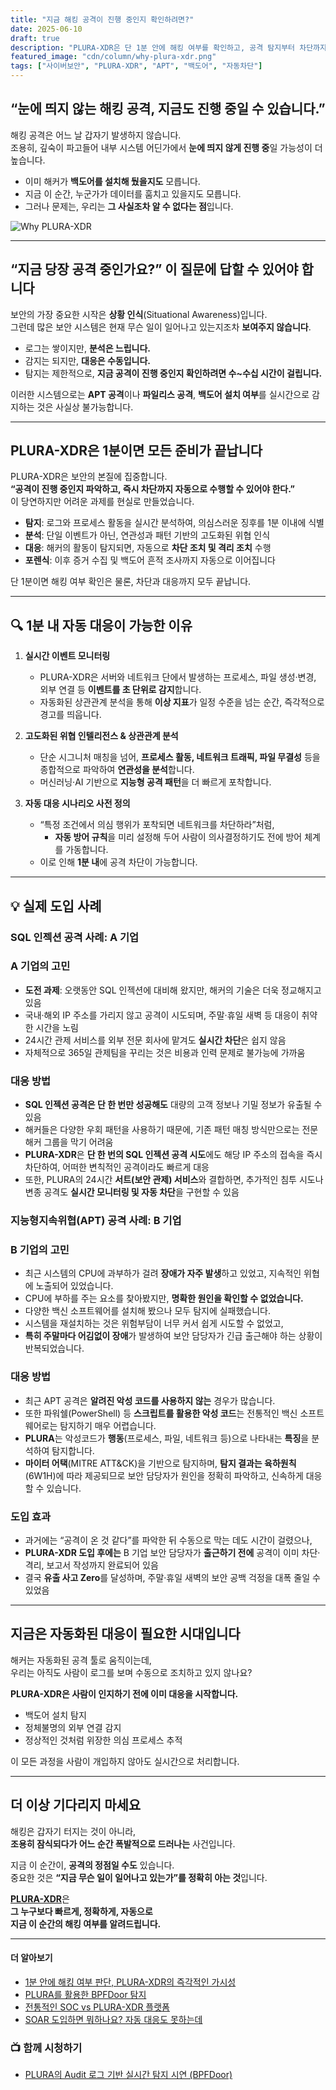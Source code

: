 ```yaml
---
title: "지금 해킹 공격이 진행 중인지 확인하려면?"
date: 2025-06-10
draft: true
description: "PLURA-XDR은 단 1분 안에 해킹 여부를 확인하고, 공격 탐지부터 차단까지 자동으로 대응합니다."
featured_image: "cdn/column/why-plura-xdr.png"
tags: ["사이버보안", "PLURA-XDR", "APT", "백도어", "자동차단"]
---
```


## “눈에 띄지 않는 해킹 공격, 지금도 진행 중일 수 있습니다.”

해킹 공격은 어느 날 갑자기 발생하지 않습니다.  
조용히, 깊숙이 파고들어 내부 시스템 어딘가에서 **눈에 띄지 않게 진행 중**일 가능성이 더 높습니다.

- 이미 해커가 **백도어를 설치해 뒀을지도** 모릅니다.  
- 지금 이 순간, 누군가가 데이터를 훔치고 있을지도 모릅니다.  
- 그러나 문제는, 우리는 **그 사실조차 알 수 없다는 점**입니다.

![Why PLURA-XDR](https://blog.plura.io/cdn/column/why-plura-xdr.png)

<!--more-->

---

## “지금 당장 공격 중인가요?” 이 질문에 답할 수 있어야 합니다

보안의 가장 중요한 시작은 **상황 인식**(Situational Awareness)입니다.  
그런데 많은 보안 시스템은 현재 무슨 일이 일어나고 있는지조차 **보여주지 않습니다**.

- 로그는 쌓이지만, **분석은 느립니다.**
- 감지는 되지만, **대응은 수동입니다.**
- 탐지는 제한적으로, **지금 공격이 진행 중인지 확인하려면 수~수십 시간이 걸립니다.**

이러한 시스템으로는 **APT 공격**이나 **파일리스 공격**, **백도어 설치 여부**를 실시간으로 감지하는 것은 사실상 불가능합니다.

---

## PLURA-XDR은 1분이면 모든 준비가 끝납니다

PLURA-XDR은 보안의 본질에 집중합니다.  
**“공격이 진행 중인지 파악하고, 즉시 차단까지 자동으로 수행할 수 있어야 한다.”**  
이 당연하지만 어려운 과제를 현실로 만들었습니다.

- **탐지**: 로그와 프로세스 활동을 실시간 분석하여, 의심스러운 징후를 1분 이내에 식별  
- **분석**: 단일 이벤트가 아닌, 연관성과 패턴 기반의 고도화된 위협 인식  
- **대응**: 해커의 활동이 탐지되면, 자동으로 **차단 조치 및 격리 조치** 수행  
- **포렌식**: 이후 증거 수집 및 백도어 흔적 조사까지 자동으로 이어집니다

단 1분이면 해킹 여부 확인은 물론, 차단과 대응까지 모두 끝납니다.

---

## 🔍 1분 내 자동 대응이 가능한 이유

1. **실시간 이벤트 모니터링**  
   - PLURA-XDR은 서버와 네트워크 단에서 발생하는 프로세스, 파일 생성·변경, 외부 연결 등 **이벤트를 초 단위로 감지**합니다.  
   - 자동화된 상관관계 분석을 통해 **이상 지표**가 일정 수준을 넘는 순간, 즉각적으로 경고를 띄웁니다.

2. **고도화된 위협 인텔리전스 & 상관관계 분석**  
   - 단순 시그니처 매칭을 넘어, **프로세스 활동, 네트워크 트래픽, 파일 무결성** 등을 종합적으로 파악하여 **연관성을 분석**합니다.  
   - 머신러닝·AI 기반으로 **지능형 공격 패턴**을 더 빠르게 포착합니다.

3. **자동 대응 시나리오 사전 정의**  
   - “특정 조건에서 의심 행위가 포착되면 네트워크를 차단하라”처럼,  
     - **자동 방어 규칙**을 미리 설정해 두어 사람이 의사결정하기도 전에 방어 체계를 가동합니다.  
   - 이로 인해 **1분 내**에 공격 차단이 가능합니다.

---

## 💡 실제 도입 사례

### SQL 인젝션 공격 사례: A 기업

### A 기업의 고민  
- **도전 과제**: 오랫동안 SQL 인젝션에 대비해 왔지만, 해커의 기술은 더욱 정교해지고 있음  
- 국내·해외 IP 주소를 가리지 않고 공격이 시도되며, 주말·휴일 새벽 등 대응이 취약한 시간을 노림  
- 24시간 관제 서비스를 외부 전문 회사에 맡겨도 **실시간 차단**은 쉽지 않음  
- 자체적으로 365일 관제팀을 꾸리는 것은 비용과 인력 문제로 불가능에 가까움

### 대응 방법  
- **SQL 인젝션 공격은 단 한 번만 성공해도** 대량의 고객 정보나 기밀 정보가 유출될 수 있음  
- 해커들은 다양한 우회 패턴을 사용하기 때문에, 기존 패턴 매칭 방식만으로는 전문 해커 그룹을 막기 어려움  
- **PLURA-XDR**은 **단 한 번의 SQL 인젝션 공격 시도**에도 해당 IP 주소의 접속을 즉시 차단하여, 어떠한 변칙적인 공격이라도 빠르게 대응  
- 또한, PLURA의 24시간 **서트(보안 관제) 서비스**와 결합하면, 추가적인 침투 시도나 변종 공격도 **실시간 모니터링 및 자동 차단**을 구현할 수 있음

### 지능형지속위협(APT) 공격 사례: B 기업

### B 기업의 고민  
- 최근 시스템의 CPU에 과부하가 걸려 **장애가 자주 발생**하고 있었고, 지속적인 위협에 노출되어 있었습니다.
- CPU에 부하를 주는 요소를 찾아봤지만, **명확한 원인을 확인할 수 없었습니다.**
- 다양한 백신 소프트웨어를 설치해 봤으나 모두 탐지에 실패했습니다.
- 시스템을 재설치하는 것은 위험부담이 너무 커서 쉽게 시도할 수 없었고,
- **특히 주말마다 어김없이 장애**가 발생하여 보안 담당자가 긴급 출근해야 하는 상황이 반복되었습니다.

### 대응 방법  
- 최근 APT 공격은 **알려진 악성 코드를 사용하지 않는** 경우가 많습니다.
- 또한 파워쉘(PowerShell) 등 **스크립트를 활용한 악성 코드**는 전통적인 백신 소프트웨어로는 탐지하기 매우 어렵습니다.
- **PLURA**는 악성코드가 **행동**(프로세스, 파일, 네트워크 등)으로 나타내는 **특징**을 분석하여 탐지합니다.
- **마이터 어택**(MITRE ATT\&CK)을 기반으로 탐지하며, **탐지 결과는 육하원칙**(6W1H)에 따라 제공되므로 보안 담당자가 원인을 정확히 파악하고, 신속하게 대응할 수 있습니다.

### 도입 효과  
- 과거에는 “공격이 온 것 같다”를 파악한 뒤 수동으로 막는 데도 시간이 걸렸으나,  
- **PLURA-XDR 도입 후에는** B 기업 보안 담당자가 **출근하기 전에** 공격이 이미 차단·격리, 보고서 작성까지 완료되어 있음  
- 결국 **유출 사고 Zero**를 달성하며, 주말·휴일 새벽의 보안 공백 걱정을 대폭 줄일 수 있었음

---

## 지금은 자동화된 대응이 필요한 시대입니다

해커는 자동화된 공격 툴로 움직이는데,  
우리는 아직도 사람이 로그를 보며 수동으로 조치하고 있지 않나요?

**PLURA-XDR은 사람이 인지하기 전에 이미 대응을 시작합니다.**

- 백도어 설치 탐지  
- 정체불명의 외부 연결 감지  
- 정상적인 것처럼 위장한 의심 프로세스 추적  

이 모든 과정을 사람이 개입하지 않아도 실시간으로 처리합니다.

---

## 더 이상 기다리지 마세요

해킹은 갑자기 터지는 것이 아니라,  
**조용히 잠식되다가 어느 순간 폭발적으로 드러나는** 사건입니다.

지금 이 순간이, **공격의 정점일 수도** 있습니다.  
중요한 것은 **“지금 무슨 일이 일어나고 있는가”를 정확히 아는 것**입니다.

[**PLURA-XDR**](https://www.plura.io)은  
**그 누구보다 빠르게, 정확하게, 자동으로**  
**지금 이 순간의 해킹 여부를 알려드립니다.**

---

#### 더 알아보기

- [1분 안에 해킹 여부 판단, PLURA-XDR의 즉각적인 가시성](https://blog.plura.io/ko/respond/1-minute-detection/)
- [PLURA를 활용한 BPFDoor 탐지](https://blog.plura.io/ko/respond/bpfdoor_with_plura/)
- [전통적인 SOC vs PLURA-XDR 플랫폼](https://blog.plura.io/ko/column/traditional_soc_vs_plura_xdr/)
- [SOAR 도입하면 뭐하나요? 자동 대응도 못하는데](https://blog.plura.io/ko/column/why_soar_always_fails/)

### 📺 함께 시청하기
- [PLURA의 Audit 로그 기반 실시간 탐지 시연 (BPFDoor)](https://youtu.be/Rkz7vNAM0ZY)

